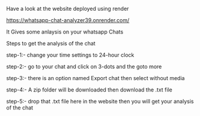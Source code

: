 Have a look at the website deployed using render


https://whatsapp-chat-analyzer39.onrender.com/


It Gives some anlaysis on your whatsapp Chats


Steps to get the analysis of the chat 


step-1:- change your time settings to 24-hour clock


step-2:- go to your chat and click on 3-dots and the goto more


step-3:- there is an option named Export chat then select without media 


step-4:- A zip folder will be downloaded then download the .txt file 


step-5:- drop that .txt file here in the website then you will get your analysis of the chat


